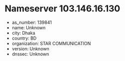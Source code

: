 # Nameserver 103.146.16.130

* as_number: 139841
* name: Unknown
* city: Dhaka
* country: BD
* organization: STAR COMMUNICATION
* version: Unknown
* dnssec: Unknown
